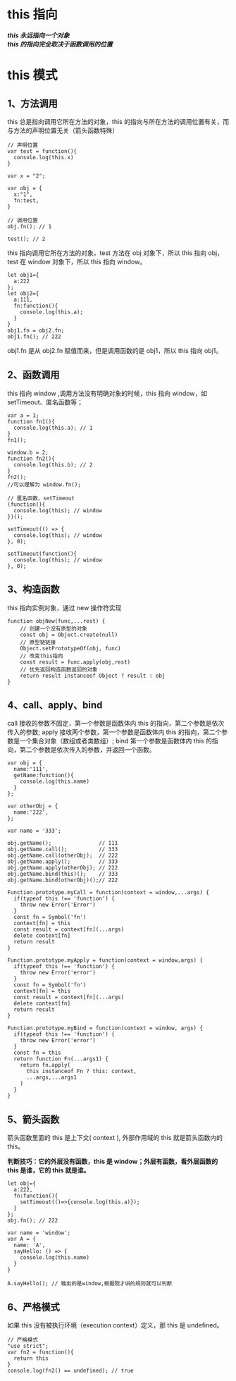 # this 指向

**_this 永远指向一个对象_**<br>
**_this 的指向完全取决于函数调用的位置_**

# this 模式

## 1、方法调用

this 总是指向调用它所在方法的对象，this 的指向与所在方法的调用位置有关，而与方法的声明位置无关（箭头函数特殊）

```
// 声明位置
var test = function(){
  console.log(this.x)
}

var x = "2";

var obj = {
  x:"1",
  fn:test,
}

// 调用位置
obj.fn(); // 1

test(); // 2
```

this 指向调用它所在方法的对象，test 方法在 obj 对象下，所以 this 指向 obj，test 在 window 对象下，所以 this 指向 window。

```
let obj1={
  a:222
};
let obj2={
  a:111,
  fn:function(){
    console.log(this.a);
  }
}
obj1.fn = obj2.fn;
obj1.fn(); // 222
```

obj1.fn 是从 obj2.fn 赋值而来，但是调用函数的是 obj1，所以 this 指向 obj1。

## 2、函数调用

this 指向 window ,调用方法没有明确对象的时候，this 指向 window，如 setTimeout、匿名函数等；

```
var a = 1;
function fn1(){
  console.log(this.a); // 1
}
fn1();

window.b = 2;
function fn2(){
  console.log(this.b); // 2
}
fn2();
//可以理解为 window.fn();
```

```
// 匿名函数，setTimeout
(function(){
  console.log(this); // window
})();

setTimeout(() => {
  console.log(this); // window
}, 0);

setTimeout(function(){
  console.log(this); // window
}, 0);
```

## 3、构造函数

this 指向实例对象，通过 new 操作符实现

```
function objNew(func,...rest) {
    // 创建一个没有原型的对象
    const obj = Object.create(null)
    // 原型链链接
    Object.setPrototypeOf(obj, func)
    // 改变this指向
    const result = func.apply(obj,rest)
    // 优先返回构造函数返回的对象
    return result instanceof Object ? result : obj
}
```

## 4、call、apply、bind

call 接收的参数不固定，第一个参数是函数体内 this 的指向，第二个参数是依次传入的参数; apply 接收两个参数，第一个参数是函数体内 this 的指向，第二个参数是一个集合对象（数组或者类数组）; bind 第一个参数是函数体内 this 的指向，第二个参数是依次传入的参数，并返回一个函数。

```
var obj = {
  name:'111',
  getName:function(){
    console.log(this.name)
  }
};

var otherObj = {
  name:'222',
};

var name = '333';

obj.getName();               // 111
obj.getName.call();          // 333
obj.getName.call(otherObj);  // 222
obj.getName.apply();         // 333
obj.getName.apply(otherObj); // 222
obj.getName.bind(this)();    // 333
obj.getName.bind(otherObj)();// 222
```
```
Function.prototype.myCall = function(context = window,...args) {
  if(typeof this !== 'function') {
    throw new Error('Error')
  }
  const fn = Symbol('fn')
  context[fn] = this
  const result = context[fn](...args)
  delete context[fn]
  return result
}

Function.prototype.myApply = function(context = window,args) {
  if(typeof this !== 'function') {
    throw new Error('error')
  }
  const fn = Symbol('fn')
  context[fn] = this
  const result = context[fn](...args)
  delete context[fn]
  return result
}

Function.prototype.myBind = function(context = window, args) {
  if(typeof this !== 'function') {
    throw new Error('error')
  }
  const fn = this
  return function Fn(...args1) {
    return fn.apply(
      this instanceof Fn ? this: context,
      ...args,...args1
    )
  }
}

```

## 5、箭头函数

箭头函数里面的 this 是上下文( context ), 外部作用域的 this 就是箭头函数内的 this。<br>

**判断技巧：它的外层没有函数，this 是 window；外层有函数，看外层函数的 this 是谁，它的 this 就是谁。**

```
let obj={
  a:222,
  fn:function(){
    setTimeout(()=>{console.log(this.a)});
  }
};
obj.fn(); // 222
```

```
var name = 'window';
var A = {
  name: 'A',
  sayHello: () => {
    console.log(this.name)
  }
}

A.sayHello(); // 输出的是window,根据刚才讲的规则就可以判断
```

## 6、严格模式

如果 this 没有被执行环境（execution context）定义，那 this 是 undefined。

```
// 严格模式
"use strict";
var fn2 = function(){
  return this
}
console.log(fn2() == undefined); // true
```
